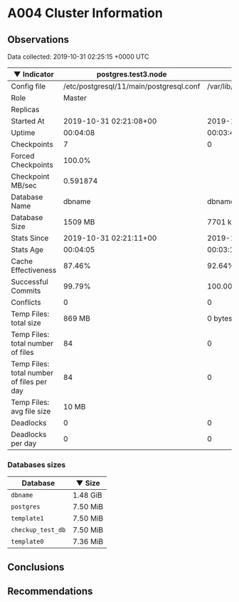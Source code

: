 # A004 Cluster Information #

## Observations ##
Data collected: 2019-10-31 02:25:15 +0000 UTC  

|&#9660;&nbsp;Indicator | postgres.test3.node | postgres.test1.node | postgres.test2.node |
|--------|-------|-------- |-------- |
|Config file |/etc/postgresql/11/main/postgresql.conf|/var/lib/postgresql/11/data1/postgresql.conf|/var/lib/postgresql/11/data2/postgresql.conf|
|Role |Master|<no value>|<no value>|
|Replicas ||<no value>|<no value>|
|Started At |2019-10-31&nbsp;02:21:08+00|2019-10-31 02:21:16+00|2019-10-31 02:21:20+00|
|Uptime |00:04:08|00:03:43|00:03:47|
|Checkpoints |7|0|0|
|Forced Checkpoints |100.0%|<no value>|<no value>|
|Checkpoint MB/sec |0.591874|<no value>|<no value>|
|Database Name |dbname|dbname|dbname|
|Database Size |1509&nbsp;MB|7701 kB|7717 kB|
|Stats Since |2019-10-31&nbsp;02:21:11+00|2019-10-31 02:21:39+00|2019-10-31 02:21:39+00|
|Stats Age |00:04:05|00:03:19|00:03:28|
|Cache Effectiveness |87.46%|92.64%|92.64%|
|Successful Commits |99.79%|100.00%|100.00%|
|Conflicts |0|0|0|
|Temp Files: total size |869&nbsp;MB|0 bytes|0 bytes|
|Temp Files: total number of files |84|0|0|
|Temp Files: total number of files per day |84|0|0|
|Temp Files: avg file size |10&nbsp;MB|<no value>|<no value>|
|Deadlocks |0|0|0|
|Deadlocks per day |0|0|0|


### Databases sizes ###

| Database | &#9660;&nbsp;Size |
|----------|--------|
| `dbname` | 1.48&nbsp;GiB |
| `postgres` | 7.50&nbsp;MiB |
| `template1` | 7.50&nbsp;MiB |
| `checkup_test_db` | 7.50&nbsp;MiB |
| `template0` | 7.36&nbsp;MiB |


## Conclusions ##


## Recommendations ##

